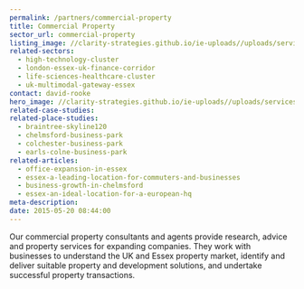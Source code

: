 ```yaml
---
permalink: /partners/commercial-property
title: Commercial Property
sector_url: commercial-property
listing_image: //clarity-strategies.github.io/ie-uploads//uploads/services/Property_List_555x300.jpg
related-sectors:
  - high-technology-cluster
  - london-essex-uk-finance-corridor
  - life-sciences-healthcare-cluster
  - uk-multimodal-gateway-essex
contact: david-rooke
hero_image: //clarity-strategies.github.io/ie-uploads//uploads/services/Property_1980x600.jpg
related-case-studies:
related-place-studies:
  - braintree-skyline120
  - chelmsford-business-park
  - colchester-business-park
  - earls-colne-business-park
related-articles:
  - office-expansion-in-essex
  - essex-a-leading-location-for-commuters-and-businesses
  - business-growth-in-chelmsford
  - essex-an-ideal-location-for-a-european-hq
meta-description:
date: 2015-05-20 08:44:00
---
```


Our commercial property consultants and agents provide research, advice and property services for expanding companies.
They work with businesses to understand the UK and Essex property market, identify and deliver suitable property and development 
solutions, and undertake successful property transactions.